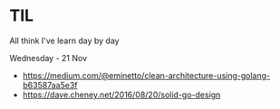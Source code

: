 # TIL
All think I've learn day by day

Wednesday - 21 Nov   
- https://medium.com/@eminetto/clean-architecture-using-golang-b63587aa5e3f
- https://dave.cheney.net/2016/08/20/solid-go-design
